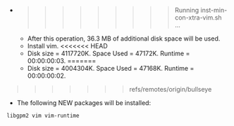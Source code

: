 * >>>>>>>>> Running inst-min-con-xtra-vim.sh ...
  * After this operation, 36.3 MB of additional disk space will be used.
  * Install vim.
<<<<<<< HEAD
  * Disk size = 4117720K. Space Used = 47172K. Runtime = 00:00:00:03.
=======
  * Disk size = 4004304K. Space Used = 47168K. Runtime = 00:00:00:02.
>>>>>>> refs/remotes/origin/bullseye
  * The following NEW packages will be installed:
  ```bash
libgpm2 vim vim-runtime
  ```
